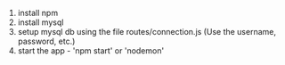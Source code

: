 
1. install npm
2. install mysql
3. setup mysql db using the file routes/connection.js (Use the username, password, etc.)
4. start the app - 'npm start' or 'nodemon'
